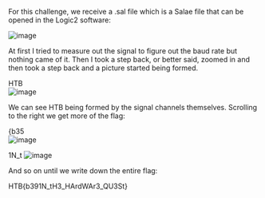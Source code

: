 For this challenge, we receive a .sal file which is a Salae file that can be opened in the Logic2 software:

![image](https://user-images.githubusercontent.com/80063008/227525327-34463318-2cde-4d00-832e-fc312fe5a092.png)

At first I tried to measure out the signal to figure out the baud rate but nothing came of it. Then I took a step back, or better said, zoomed in and then took a step back and a picture started being formed.

HTB  
![image](https://user-images.githubusercontent.com/80063008/227530433-18f99208-657f-4ea8-a770-33c11b6fe1c1.png)

We can see HTB being formed by the signal channels themselves. Scrolling to the right we get more of the flag:

{b35  
![image](https://user-images.githubusercontent.com/80063008/227530527-ad7998d1-0972-4ae2-aa5a-4212b2bb5bfe.png)

1N_t
![image](https://user-images.githubusercontent.com/80063008/227530608-7c1b9fb9-939c-4912-b52d-edf961a12b67.png)

And so on until we write down the entire flag:

HTB{b391N_tH3_HArdWAr3_QU3St}
